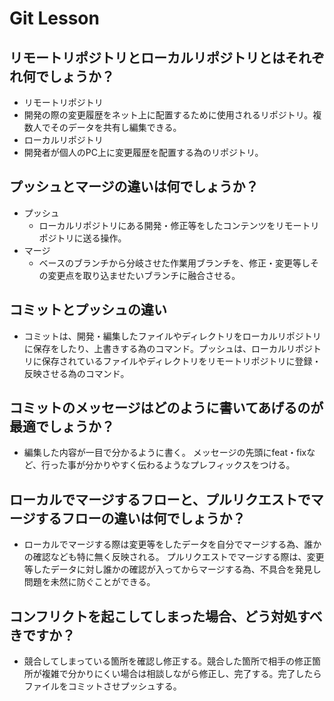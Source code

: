 # Git Lesson



## リモートリポジトリとローカルリポジトリとはそれぞれ何でしょうか？
  - リモートリポジトリ
   - 開発の際の変更履歴をネット上に配置するために使用されるリポジトリ。複数人でそのデータを共有し編集できる。
  - ローカルリポジトリ
   - 開発者が個人のPC上に変更履歴を配置する為のリポジトリ。


## プッシュとマージの違いは何でしょうか？
  - プッシュ
    - ローカルリポジトリにある開発・修正等をしたコンテンツをリモートリポジトリに送る操作。
  - マージ
    - ベースのブランチから分岐させた作業用ブランチを、修正・変更等しその変更点を取り込ませたいブランチに融合させる。

## コミットとプッシュの違い
  - コミットは、開発・編集したファイルやディレクトリをローカルリポジトリに保存をしたり、上書きする為のコマンド。プッシュは、ローカルリポジトリに保存されているファイルやディレクトリをリモートリポジトリに登録・反映させる為のコマンド。


## コミットのメッセージはどのように書いてあげるのが最適でしょうか？
  - 編集した内容が一目で分かるように書く。
  メッセージの先頭にfeat・fixなど、行った事が分かりやすく伝わるようなプレフィックスをつける。


## ローカルでマージするフローと、プルリクエストでマージするフローの違いは何でしょうか？
  - ローカルでマージする際は変更等をしたデータを自分でマージする為、誰かの確認なども特に無く反映される。
  プルリクエストでマージする際は、変更等したデータに対し誰かの確認が入ってからマージする為、不具合を発見し問題を未然に防ぐことができる。


## コンフリクトを起こしてしまった場合、どう対処すべきですか？
  - 競合してしまっている箇所を確認し修正する。競合した箇所で相手の修正箇所が複雑で分かりにくい場合は相談しながら修正し、完了する。完了したらファイルをコミットさせプッシュする。
